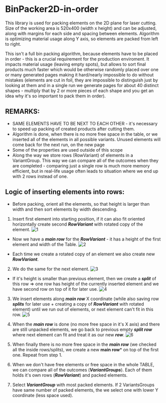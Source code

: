 # BinPacker2D-in-order
This library is used for packing elements on the 2D plane for laser cutting. Size of the working area is 520x400 (width x height) and can be adjusted, along with margins for each side and spacing between elements. Algorithm is optimizing material usage along Y axis, so elements are packed from left to right. 

This isn't a full bin packing algorithm, because elements have to be placed in order - this is a crucial requirement for the production enviroment. It impacts material usage (leaving empty spots), but allows to sort final products much faster which would be otherwise randomly placed over one or many generated pages making it hard/nearly impossible to do without mistakes (elements are cut in foil, they are impossible to distinguish just by looking at them and in a single run we generate pages for about 40 distinct shapes - multiply that by 2 or more pieces of each shape and you get an idea why it's so important to pack them in order).

## REMARKS:
- SAME ELEMENTS HAVE TO BE NEXT TO EACH OTHER - it's necessary to speed up packing of created products after cutting them.
- Algorithm is done, when there is no more free space in the table, or we inserted all of the elements in all possible variants. Unused elements will come back for the next run, on the new page
- Some of the properties are used outside of this scope
- Along the way we store rows (RowVariant) of elements in a VariantGroup. This way we can compare all of the outcomes when they are completed - comparing just a single row is much more memory efficient, but in real-life usage often leads to situation where we end up with 2 rows instead of one.




## Logic of inserting elements into rows:
- Before packing, orient all the elements, so that height is larger than width and then sort elements by width descending.

1. Insert first element into starting position, if it can also fit oriented horizontally create second ***RowVariant*** with rotated copy of the element.
![1](https://user-images.githubusercontent.com/78303091/152651148-5335fec5-8c19-4864-b78b-3ab69da3d841.jpg)

- Now we have a ***main row*** for the ***RowVariant*** - it has a height of the first element and width of the Table.
![2](https://user-images.githubusercontent.com/78303091/152651149-e9631c6b-0f19-4ade-a5e3-913fcd578b37.jpg)

- Each time we create a rotated copy of an element we also create new ***RowVariant***.

2. We do the same for the next element.
![3](https://user-images.githubusercontent.com/78303091/152651150-52fd831d-fa0e-42cf-b4fd-29bceb61b140.jpg)

-  If it's height is smaller than previous element, then we create a ***split*** of this row => one row has height of the currently inserted element and we have second row on top of it for later use.
![4](https://user-images.githubusercontent.com/78303091/152651151-09cb700e-5b06-4709-8d98-dfe9d517c208.jpg)

3. We insert elements along ***main row***  X coordinate (while also saving row ***splits*** for later use + creating a copy of ***RowVariant*** with rotated element) until we run out of elements, or next element can't fit in this row.
![5](https://user-images.githubusercontent.com/78303091/152651144-c91348f9-953d-48c3-8cc5-00c1e7a00169.jpg)

4. When the ***main row*** is done (no more free space in it's X axis) and there are still unpacked elements, we go back to previous empty ***split row*** where next element can fit and treat it as our new ***row***.
![6](https://user-images.githubusercontent.com/78303091/152651146-df506e99-fb62-49d6-a9e9-4a0b0e0b06d8.jpg)

5. When finally there is no more free space in the ***main row*** (we checked all the inside rows/splits), we create a new **main row*** on top of the first one. Repeat from step 1.
6. When we don't have free elements or free space in the whole TABLE, we can compare all of the outcomes (***VariantGroups***). Each of them holds it's own rows (***RowVariant***) and packed elements.
7. Select ***VariantGroup*** with most packed elements. If 2 VariantsGroups have same number of packed elements, the we select one with lower Y coordinate (less space used).









